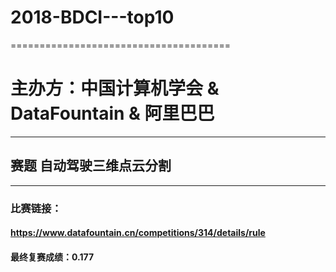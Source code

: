 # 2018-BDCI---top10
======================================
# 主办方：中国计算机学会 & DataFountain & 阿里巴巴
----------------------------------------
## 赛题 自动驾驶三维点云分割
-------------------------------------------
### 比赛链接：
#### https://www.datafountain.cn/competitions/314/details/rule

#### 最终复赛成绩：0.177

